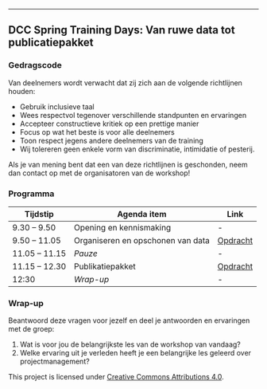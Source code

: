 ---
## DCC Spring Training Days: Van ruwe data tot publicatiepakket

### Gedragscode

Van deelnemers wordt verwacht dat zij zich aan de volgende richtlijnen houden:

- Gebruik inclusieve taal
- Wees respectvol tegenover verschillende standpunten en ervaringen
- Accepteer constructieve kritiek op een prettige manier
- Focus op wat het beste is voor alle deelnemers
- Toon respect jegens andere deelnemers van de training
- Wij tolereren geen enkele vorm van discriminatie, intimidatie of pesterij.

Als je van mening bent dat een van deze richtlijnen is geschonden, neem dan contact op met de organisatoren van de workshop!


### Programma
<table>
  <thead>
    <tr>
      <th>Tijdstip</th>
      <th>Agenda item</th>
      <th>Link</th>
    </tr>
  </thead>
  <tbody>
    <tr>
      <td>9.30 – 9.50</td>
      <td>Opening en kennismaking</td>
      <td>-</td>
    </tr>
    <tr>
      <td>9.50 – 11.05</td>
      <td>Organiseren en opschonen van data</td>
      <td><a href="https://github.com/Lubinka2018/project-management-van-ruwe-data-naar-data-package-/blob/main/lessons/Organiseren_en_opschonen_van_data.md#exercise">Opdracht</a></td>
    </tr>
    <tr>
      <td>11.05 – 11.15</td>
      <td><em>Pauze</em></td>
      <td>-</td>
    </tr>
    <tr>
      <td>11.15 – 12.30</td>
      <td>Publikatiepakket</td>
      <td><a href="https://github.com/Lubinka2018/project-management-van-ruwe-data-naar-data-package-/blob/main/lessons/Oefening%3A%20Hoe%20FAIR%20is%20dit%20publicatiepakket%3F.md#oefening-hoe-fair-is-dit-publicatiepakket">Opdracht</a></td>
    </tr>
    <tr>
      <td>12:30</td>
      <td><em>Wrap-up</em></td>
      <td>-</td>
    </tr>
  </tbody>
</table>


### Wrap-up

Beantwoord deze vragen voor jezelf en deel je antwoorden en ervaringen met
de groep:

1. Wat is voor jou de belangrijkste les van de workshop van vandaag?
1. Welke ervaring uit je verleden heeft je een belangrijke les geleerd over projectmanagement?

This project is licensed under [Creative Commons Attributions
4.0](https://creativecommons.org/licenses/by/4.0/).
